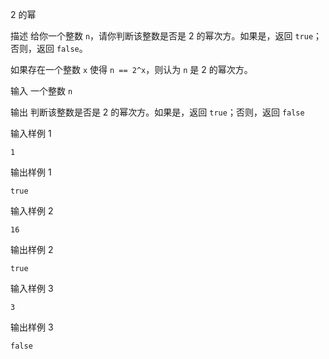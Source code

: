 2 的幂

描述
给你一个整数 `n`，请你判断该整数是否是 2 的幂次方。如果是，返回 `true`；否则，返回 `false`。

如果存在一个整数 `x` 使得 `n == 2^x`，则认为 `n` 是 2 的幂次方。

输入
一个整数 `n`

输出
判断该整数是否是 2 的幂次方。如果是，返回 `true`；否则，返回 `false`

输入样例 1
```
1
```

输出样例 1
```
true
```

输入样例 2
```
16
```

输出样例 2
```
true
```

输入样例 3
```
3
```

输出样例 3
```
false
```